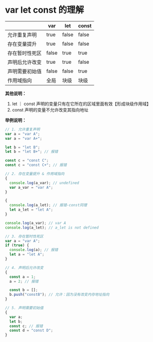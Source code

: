 # var let const 的理解

|                | var   | let   | const |
| -------------- | ----- | ----- | ----- |
| 允许重复声明   | true  | false | false |
| 存在变量提升   | true  | false | false |
| 存在暂时性死区 | false | true  | true  |
| 声明后允许改变 | true  | true  | false |
| 声明需要初始值 | false | false | true  |
| 作用域指向     | 全局  | 块级  | 块级  |

**其他说明：**

1. let ｜ const 声明的变量只有在它所在的区域里面有效【形成块级作用域】
2. const 声明的变量不允许改变其指向地址

**举例说明：**

```js
// 1. 允许重复声明
var a = "var A";
var a = "var A+";

let b = "let B";
let b = "let B+"; // 报错

const c = "const C";
const c = "const C+"; // 报错

// 2. 存在变量提升 & 作用域指向
{
  console.log(a_var); // undefined
  var a_var = "var A";
}

{
  console.log(a_let); // 报错-const同理
  let a_let = "let A";
}

console.log(a_var); // var A
console.log(a_let); // a_let is not defined

// 3. 存在暂时性死区
var a = "var A";
if (true) {
  console.log(a); // 报错
  let a = "let A";
}

// 4. 声明后允许改变
{
  const a = 1;
  a = 2; // 报错

  const b = [];
  b.push("constB"); // 允许：因为没有改变内存地址指向
}

// 5. 声明需要初始值
{
  var a;
  let b;
  const c; // 报错
  const d = "const D";
}
```